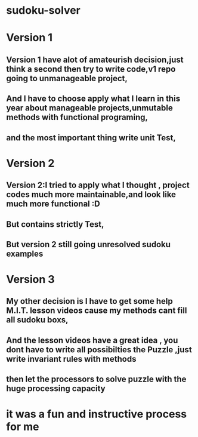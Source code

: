 # sudoku-solver

# Version 1
## Version 1 have alot of amateurish decision,just think a second then try to write code,v1 repo going to unmanageable project,
## And I have to choose apply what I learn in this year about manageable projects,unmutable methods with functional programing,
## and the most important thing write unit Test,

# Version 2
## Version 2:I tried to apply what I thought , project codes much more maintainable,and look like much more functional :D
## But contains strictly Test,
## But version 2 still going unresolved sudoku examples

# Version 3
## My other decision is I have to get some help M.I.T. lesson videos cause my methods cant fill all sudoku boxs,
## And the lesson videos have a great idea , you dont have to write all possibilties the Puzzle ,just write invariant rules with methods
## then let the processors to solve puzzle with  the huge processing capacity

# it was a fun and instructive process for me

